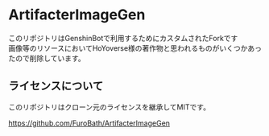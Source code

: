 # ArtifacterImageGen

このリポジトリはGenshinBotで利用するためにカスタムされたForkです  
画像等のリソースにおいてHoYoverse様の著作物と思われるものがいくつかあったので削除しています。  

## ライセンスについて

このリポジトリはクローン元のライセンスを継承してMITです。

<https://github.com/FuroBath/ArtifacterImageGen>
